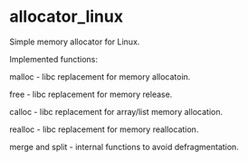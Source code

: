 # allocator_linux
Simple memory allocator for Linux.

Implemented functions:

malloc - libc replacement for memory allocatoin.

free - libc replacement for memory release.

calloc - libc replacement for array/list memory allocation.

realloc - libc replacement for memory reallocation.

merge and split - internal functions to avoid defragmentation.
